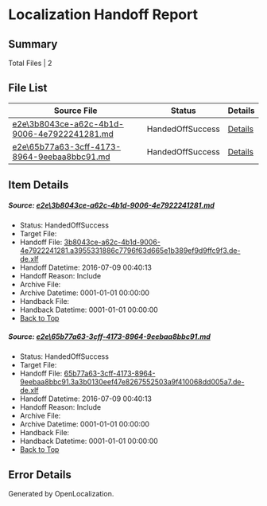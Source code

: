# <a name='report-top'></a> Localization Handoff Report

## Summary
 Total Files | 2

## File List
 Source File | Status | Details 
 ----------- | ------ | ------- 
 [e2e\3b8043ce-a62c-4b1d-9006-4e7922241281.md](https://github.com/OpenLocalizationTestOrg/oltest/blob/72d3f766fc4919098d4a816f831d72a83b4a3a68/e2e/3b8043ce-a62c-4b1d-9006-4e7922241281.md) | HandedOffSuccess | [Details](#8091e349697850ab2be2e2b16d67dbffcbc3d8f41)
 [e2e\65b77a63-3cff-4173-8964-9eebaa8bbc91.md](https://github.com/OpenLocalizationTestOrg/oltest/blob/72d3f766fc4919098d4a816f831d72a83b4a3a68/e2e/65b77a63-3cff-4173-8964-9eebaa8bbc91.md) | HandedOffSuccess | [Details](#5eedb61453eaf8a087f9b222d3633b1a92e59bcc2)

## Item Details
##### <a name='8091e349697850ab2be2e2b16d67dbffcbc3d8f41'></a> Source: [e2e\3b8043ce-a62c-4b1d-9006-4e7922241281.md](https://github.com/OpenLocalizationTestOrg/oltest/blob/72d3f766fc4919098d4a816f831d72a83b4a3a68/e2e/3b8043ce-a62c-4b1d-9006-4e7922241281.md)
* Status: HandedOffSuccess
* Target File: 
* Handoff File: [3b8043ce-a62c-4b1d-9006-4e7922241281.a3955331886c7796f63d665e1b389ef9d9ffc9f3.de-de.xlf](https://github.com/OpenLocalizationTestOrg/olhandoff-e2e/blob/34e3976af23c7a5ac149508853b0c21cb3b31ee5/ol-handoff/OpenLocalizationTestOrg/oltest-dede-fly/ci/ht/3b8043ce-a62c-4b1d-9006-4e7922241281.a3955331886c7796f63d665e1b389ef9d9ffc9f3.de-de.xlf)
* Handoff Datetime: 2016-07-09 00:40:13
* Handoff Reason: Include
* Archive File: 
* Archive Datetime: 0001-01-01 00:00:00
* Handback File: 
* Handback Datetime: 0001-01-01 00:00:00
* [Back to Top](#report-top)

##### <a name='5eedb61453eaf8a087f9b222d3633b1a92e59bcc2'></a> Source: [e2e\65b77a63-3cff-4173-8964-9eebaa8bbc91.md](https://github.com/OpenLocalizationTestOrg/oltest/blob/72d3f766fc4919098d4a816f831d72a83b4a3a68/e2e/65b77a63-3cff-4173-8964-9eebaa8bbc91.md)
* Status: HandedOffSuccess
* Target File: 
* Handoff File: [65b77a63-3cff-4173-8964-9eebaa8bbc91.3a3b0130eef47e8267552503a9f410068dd005a7.de-de.xlf](https://github.com/OpenLocalizationTestOrg/olhandoff-e2e/blob/34e3976af23c7a5ac149508853b0c21cb3b31ee5/ol-handoff/OpenLocalizationTestOrg/oltest-dede-fly/ci/ht/65b77a63-3cff-4173-8964-9eebaa8bbc91.3a3b0130eef47e8267552503a9f410068dd005a7.de-de.xlf)
* Handoff Datetime: 2016-07-09 00:40:13
* Handoff Reason: Include
* Archive File: 
* Archive Datetime: 0001-01-01 00:00:00
* Handback File: 
* Handback Datetime: 0001-01-01 00:00:00
* [Back to Top](#report-top)


## Error Details

Generated by OpenLocalization.
